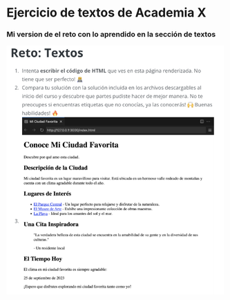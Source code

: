 # Ejercicio de textos de Academia X
### Mi version de el reto con lo aprendido en la sección de textos
![example](/assets/example.png)
